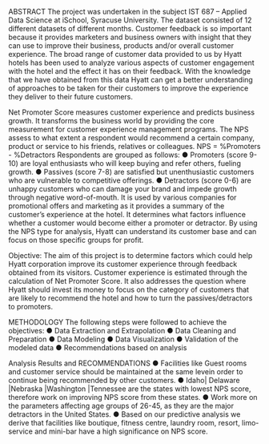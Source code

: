 ABSTRACT
The project was undertaken in the subject IST 687 – Applied Data Science at iSchool, Syracuse University. The dataset consisted of 12 different datasets of different months. Customer feedback is so important because it provides marketers and business owners with insight that they can use to improve their business, products and/or overall customer experience. The broad range of customer data provided to us by Hyatt hotels has been used to analyze various aspects of customer engagement with the hotel and the effect it has on their feedback. With the knowledge that we have obtained from this data Hyatt can get a better understanding of approaches to be taken for their customers to improve the experience they deliver to their future customers.


Net Promoter Score measures customer experience and predicts business growth. It transforms the business world by providing the core measurement for customer experience management programs. The NPS assess to what extent a respondent would recommend a certain company, product or service to his friends, relatives or colleagues.
NPS = %Promoters - %Detractors
Respondents are grouped as follows:
● Promoters (score 9-10) are loyal enthusiasts who will keep buying and refer others, fueling growth. 
● Passives (score 7-8) are satisfied but unenthusiastic customers who are vulnerable to competitive offerings. 
● Detractors (score 0-6) are unhappy customers who can damage your brand and impede growth through negative word-of-mouth.
It is used by various companies for promotional offers and marketing as it provides a summary of the customer’s experience at the hotel. It determines what factors influence whether a customer would become either a promoter or detractor. By using the NPS type for analysis, Hyatt can understand its customer base and can focus on those specific groups for profit.


Objective: The aim of this project is to determine factors which could help Hyatt corporation improve its customer experience through feedback obtained from its visitors. Customer experience is estimated through the calculation of Net Promoter Score. It also addresses the question where Hyatt should invest its money to focus on the category of customers that are likely to recommend the hotel and how to turn the passives/detractors to promoters.


METHODOLOGY
The following steps were followed to achieve the objectives:
● Data Extraction and Extrapolation
● Data Cleaning and Preparation
● Data Modeling
● Data Visualization
● Validation of the modeled data
● Recommendations based on analysis

Analysis Results and RECOMMENDATIONS
● Facilities like Guest rooms and customer service should be maintained at the same levein order to continue being recommended by other customers.
● Idaho| Delaware |Nebraska |Washington |Tennessee are the states with lowest NPS score, therefore work on improving NPS score from these states.
● Work more on the parameters affecting age groups of 26-45, as they are the major detractors in the United States.
● Based on our predictive analysis we derive that facilities like boutique, fitness centre, laundry room, resort, limo-service and mini-bar have a high significance on NPS score.
